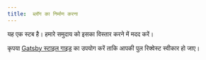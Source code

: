 ```yaml
---
title:  ब्लॉग का निर्माण करना
---
```


यह एक स्टब है। हमारे समुदाय को इसका विस्तार करने में मदद करें।

कृपया [Gatsby स्टाइल गाइड](/contributing/gatsby-style-guide/) का उपयोग करें ताकि आपकी पुल रिक्वेस्ट स्वीकार हो जाए।
